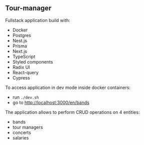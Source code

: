 ## Tour-manager

Fullstack application build with:
- Docker
- Postgres
- Nest.js
- Prisma
- Next.js
- TypeScript
- Styled components
- Radix UI
- React-query
- Cypress

To access application in dev mode inside docker containers: 
- run ```./dev.sh``` 
- go to [http://localhost:3000/en/bands](http://localhost:3000/en/bands) 

The application allows to perform CRUD operations on 4 entities: 
- bands 
- tour managers
- concerts
- salaries